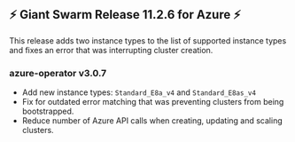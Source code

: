 ## :zap:  Giant Swarm Release 11.2.6 for Azure :zap:

This release adds two instance types to the list of supported instance types and fixes an error that was interrupting cluster creation.

### azure-operator v3.0.7
- Add new instance types: ```Standard_E8a_v4``` and ```Standard_E8as_v4```
- Fix for outdated error matching that was preventing clusters from being bootstrapped.
- Reduce number of Azure API calls when creating, updating and scaling clusters.
